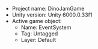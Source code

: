 <!-- UNITY CODE ASSIST INSTRUCTIONS START -->
- Project name: DinoJamGame
- Unity version: Unity 6000.0.33f1
- Active game object:
  - Name: EventSystem
  - Tag: Untagged
  - Layer: Default
<!-- UNITY CODE ASSIST INSTRUCTIONS END -->